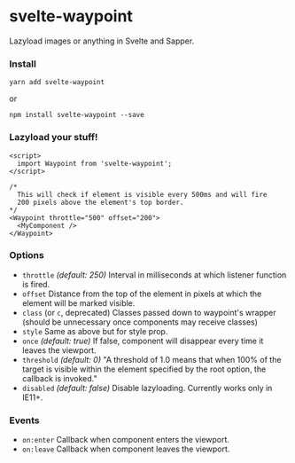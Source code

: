 # svelte-waypoint
Lazyload images or anything in Svelte and Sapper.

### Install

```
yarn add svelte-waypoint
```
or
```
npm install svelte-waypoint --save
```


### Lazyload your stuff!

```
<script>
  import Waypoint from 'svelte-waypoint';
</script>

/*
  This will check if element is visible every 500ms and will fire
  200 pixels above the element's top border. 
*/
<Waypoint throttle="500" offset="200">
  <MyComponent />
</Waypoint>
```

### Options
- `throttle` *(default: 250)* Interval in milliseconds at which listener function is fired.
- `offset` Distance from the top of the element in pixels at which the element will be marked visible.
- `class` (or `c`, deprecated) Classes passed down to waypoint's wrapper (should be unnecessary once components may receive classes)
- `style` Same as above but for style prop.
- `once` *(default: true)* If false, component will disappear every time it leaves the viewport.
- `threshold` *(default: 0)* "A threshold of 1.0 means that when 100% of the target is visible within the element specified by the root option, the callback is invoked."
- `disabled` *(default: false)* Disable lazyloading.
Currently works only in IE11+.

### Events
- `on:enter` Callback when component enters the viewport.
- `on:leave` Callback when component leaves the viewport.
